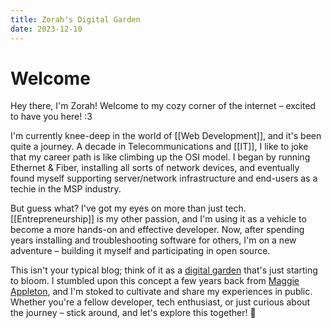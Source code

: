 ```yaml
---
title: Zorah's Digital Garden
date: 2023-12-10
---
```


# Welcome

Hey there, I'm Zorah! Welcome to my cozy corner of the internet – excited to have you here! :3

I'm currently knee-deep in the world of [[Web Development]], and it's been quite a journey. A decade in Telecommunications and [[IT]], I like to joke that my career path is like climbing up the OSI model. I began by running Ethernet & Fiber, installing all sorts of network devices, and eventually found myself supporting server/network infrastructure and end-users as a techie in the MSP industry.

But guess what? I've got my eyes on more than just tech. [[Entrepreneurship]] is my other passion, and I'm using it as a vehicle to become a more hands-on and effective developer. Now, after spending years installing and troubleshooting software for others, I'm on a new adventure – building it myself and participating in open source.

This isn't your typical blog; think of it as a [digital garden](https://maggieappleton.com/garden-history) that's just starting to bloom. I stumbled upon this concept a few years back from [Maggie Appleton](https://maggieappleton.com/), and I'm stoked to cultivate and share my experiences in public. Whether you're a fellow developer, tech enthusiast, or just curious about the journey – stick around, and let's explore this together! 🌱
